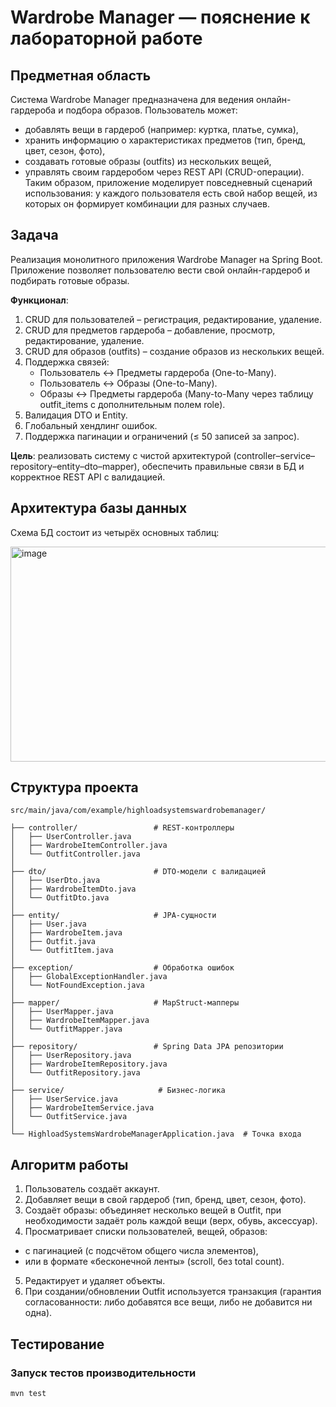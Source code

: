 # Wardrobe Manager — пояснение к лабораторной работе

## Предметная область

Система Wardrobe Manager предназначена для ведения онлайн-гардероба и подбора образов.
Пользователь может:
- добавлять вещи в гардероб (например: куртка, платье, сумка),
- хранить информацию о характеристиках предметов (тип, бренд, цвет, сезон, фото),
- создавать готовые образы (outfits) из нескольких вещей,
- управлять своим гардеробом через REST API (CRUD-операции).
Таким образом, приложение моделирует повседневный сценарий использования: у каждого пользователя есть свой набор вещей, из которых он формирует комбинации для разных случаев.

## Задача

Реализация монолитного приложения Wardrobe Manager на Spring Boot.
Приложение позволяет пользователю вести свой онлайн-гардероб и подбирать готовые образы.

**Функционал**:

1. CRUD для пользователей – регистрация, редактирование, удаление.
2. CRUD для предметов гардероба – добавление, просмотр, редактирование, удаление.
3. CRUD для образов (outfits) – создание образов из нескольких вещей.
4. Поддержка связей:
   - Пользователь ↔ Предметы гардероба (One-to-Many).
   - Пользователь ↔ Образы (One-to-Many).
   - Образы ↔ Предметы гардероба (Many-to-Many через таблицу outfit_items с дополнительным полем role).
5. Валидация DTO и Entity.
6. Глобальный хендлинг ошибок.
7. Поддержка пагинации и ограничений (≤ 50 записей за запрос).

**Цель**: реализовать систему с чистой архитектурой (controller–service–repository–entity–dto–mapper), обеспечить правильные связи в БД и корректное REST API с валидацией.


## Архитектура базы данных

Схема БД состоит из четырёх основных таблиц:

<img width="764" height="344" alt="image" src="https://github.com/user-attachments/assets/73cdaa9c-ee82-4759-9f88-dff6a8f15b0a" />


## Структура проекта

```
src/main/java/com/example/highloadsystemswardrobemanager/

├── controller/                 # REST-контроллеры
│   ├── UserController.java
│   ├── WardrobeItemController.java
│   └── OutfitController.java
│
├── dto/                        # DTO-модели с валидацией
│   ├── UserDto.java
│   ├── WardrobeItemDto.java
│   └── OutfitDto.java
│
├── entity/                     # JPA-сущности
│   ├── User.java
│   ├── WardrobeItem.java
│   ├── Outfit.java
│   └── OutfitItem.java
│
├── exception/                  # Обработка ошибок
│   ├── GlobalExceptionHandler.java
│   └── NotFoundException.java
│
├── mapper/                     # MapStruct-мапперы
│   ├── UserMapper.java
│   ├── WardrobeItemMapper.java
│   └── OutfitMapper.java
│
├── repository/                 # Spring Data JPA репозитории
│   ├── UserRepository.java
│   ├── WardrobeItemRepository.java
│   └── OutfitRepository.java
│
├── service/                     # Бизнес-логика
│   ├── UserService.java
│   ├── WardrobeItemService.java
│   └── OutfitService.java
│
└── HighloadSystemsWardrobeManagerApplication.java  # Точка входа

```

## Алгоритм работы

1. Пользователь создаёт аккаунт.
2. Добавляет вещи в свой гардероб (тип, бренд, цвет, сезон, фото).
3. Создаёт образы: объединяет несколько вещей в Outfit, при необходимости задаёт роль каждой вещи (верх, обувь, аксессуар).
4. Просматривает списки пользователей, вещей, образов:
  - с пагинацией (с подсчётом общего числа элементов),
  - или в формате «бесконечной ленты» (scroll, без total count).
5. Редактирует и удаляет объекты.
6. При создании/обновлении Outfit используется транзакция (гарантия согласованности: либо добавятся все вещи, либо не добавится ни одна).

## Тестирование

### Запуск тестов производительности
```bash
mvn test 
```
